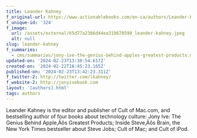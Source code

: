 ```yaml
---
title: Leander Kahney
f_original-url: https://www.actionablebooks.com/en-ca/authors/Leander-Kahney/
f_unique-id: '324'
f_image:
  url: /assets/external/65d77a2386d44ea319678590_leander-kahney.jpeg
  alt: null
slug: leander-kahney
f_summaries:
  - cms/summaries/jony-ive-the-genius-behind-apples-greatest-products.md
updated-on: '2024-02-23T13:30:54.617Z'
created-on: '2024-02-22T16:45:23.165Z'
published-on: '2024-02-23T13:42:23.311Z'
f_twitter-2: http://twitter.com/lkahney/
f_website-2: http://jonyivebook.com
layout: '[authors].html'
tags: authors
---
```


Leander Kahney is the editor and publisher of Cult of Mac.com, and bestselling author of four books about technology culture: Jony Ive: The Genius Behind Apple‚Äôs Greatest Products; Inside Steve‚Äôs Brain, the New York Times bestseller about Steve Jobs; Cult of Mac; and Cult of iPod.
